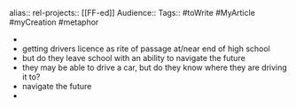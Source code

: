 alias::
rel-projects:: [[FF-ed]]
Audience::
Tags:: #toWrite #MyArticle #myCreation #metaphor

-
- getting drivers licence as rite of passage at/near end of high school
- but do they leave school with an ability to navigate the future
- they may be able to drive a car, but do they know where they are driving it to?
- navigate the future
-
